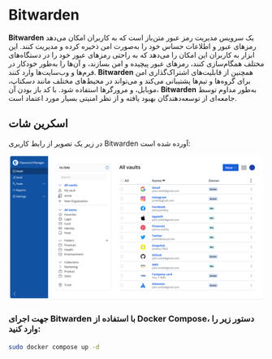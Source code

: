 # Bitwarden

**Bitwarden** یک سرویس مدیریت رمز عبور متن‌باز است که به کاربران امکان می‌دهد رمزهای عبور و اطلاعات حساس خود را به‌صورت امن ذخیره کرده و مدیریت کنند. این ابزار به کاربران این امکان را می‌دهد که به راحتی رمزهای عبور خود را در دستگاه‌های مختلف همگام‌سازی کنند، رمزهای عبور پیچیده و امن بسازند، و آن‌ها را به‌طور خودکار در فرم‌ها و وب‌سایت‌ها وارد کنند. **Bitwarden** همچنین از قابلیت‌های اشتراک‌گذاری امن برای گروه‌ها و تیم‌ها پشتیبانی می‌کند و می‌تواند در محیط‌های مختلف مانند دسکتاپ، موبایل، و مرورگرها استفاده شود. با کد باز بودن آن، **Bitwarden** به‌طور مداوم توسط جامعه‌ای از توسعه‌دهندگان بهبود یافته و از نظر امنیتی بسیار مورد اعتماد است.

## اسکرین شات

در زیر یک تصویر از رابط کاربری Bitwarden آورده شده است:

![Screenshot](screenshot.png)

### جهت اجرای Bitwarden با استفاده از Docker Compose، دستور زیر را وارد کنید:

```bash
sudo docker compose up -d
```


